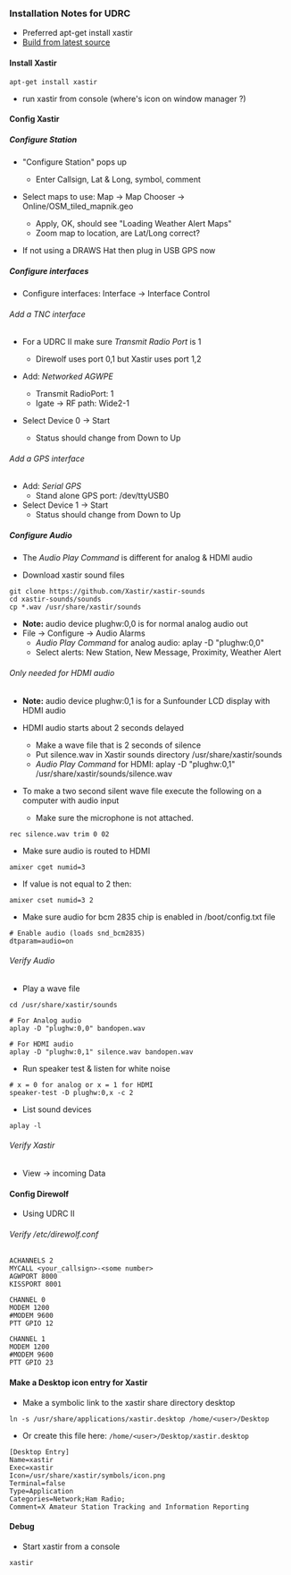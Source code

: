 ### Installation Notes for UDRC
* Preferred apt-get install xastir
* [Build from latest source](http://xastir.org/index.php/HowTo:Raspbian_Jessie)

#### Install Xastir

```
apt-get install xastir
```
* run xastir from console (where's icon on window manager ?)

#### Config Xastir
##### Configure Station
* "Configure Station" pops up
  * Enter Callsign, Lat & Long, symbol, comment

* Select maps to use: Map -> Map Chooser -> Online/OSM_tiled_mapnik.geo
  * Apply, OK, should see "Loading Weather Alert Maps"
  * Zoom map to location, are Lat/Long correct?
* If not using a DRAWS Hat then plug in USB GPS now

##### Configure interfaces
  * Configure interfaces: Interface -> Interface Control

###### Add a TNC interface
* For a UDRC II make sure _Transmit Radio Port_ is 1
  * Direwolf uses port 0,1 but Xastir uses port 1,2

* Add: _Networked AGWPE_
  * Transmit RadioPort: 1
  * Igate -> RF path: Wide2-1
* Select Device 0 -> Start
  * Status should change from Down to Up

###### Add a GPS interface

* Add: _Serial GPS_
  * Stand alone GPS port: /dev/ttyUSB0
* Select Device 1 -> Start
  * Status should change from Down to Up

##### Configure Audio
* The _Audio Play Command_ is different for analog & HDMI audio

* Download xastir sound files
```
git clone https://github.com/Xastir/xastir-sounds
cd xastir-sounds/sounds
cp *.wav /usr/share/xastir/sounds
```
* **Note:** audio device plughw:0,0 is for normal analog audio out
* File -> Configure -> Audio Alarms
  * _Audio Play Command_ for analog audio: aplay -D "plughw:0,0"
  * Select alerts: New Station, New Message, Proximity, Weather Alert

###### Only needed for HDMI audio

* **Note:** audio device plughw:0,1 is for a Sunfounder LCD display with HDMI audio

* HDMI audio starts about 2 seconds delayed
  * Make a wave file that is 2 seconds of silence
  * Put silence.wav in Xastir sounds directory /usr/share/xastir/sounds
  * _Audio Play Command_ for HDMI: aplay -D "plughw:0,1" /usr/share/xastir/sounds/silence.wav

* To make a two second silent wave file execute the following on a computer with audio input
  * Make sure the microphone is not attached.
```
rec silence.wav trim 0 02
```

* Make sure audio is routed to HDMI
```
amixer cget numid=3
```
* If value is not equal to 2 then:
```
amixer cset numid=3 2
```
* Make sure audio for bcm 2835 chip is enabled in /boot/config.txt file
```
# Enable audio (loads snd_bcm2835)
dtparam=audio=on
```

###### Verify Audio
* Play a wave file
```
cd /usr/share/xastir/sounds

# For Analog audio
aplay -D "plughw:0,0" bandopen.wav

# For HDMI audio
aplay -D "plughw:0,1" silence.wav bandopen.wav
```
* Run speaker test & listen for white noise
```
# x = 0 for analog or x = 1 for HDMI
speaker-test -D plughw:0,x -c 2
```
* List sound devices
```
aplay -l
```

###### Verify Xastir
* View -> incoming Data

#### Config Direwolf
* Using UDRC II

###### Verify /etc/direwolf.conf
```
ACHANNELS 2
MYCALL <your_callsign>-<some number>
AGWPORT 8000
KISSPORT 8001

CHANNEL 0
MODEM 1200
#MODEM 9600
PTT GPIO 12

CHANNEL 1
MODEM 1200
#MODEM 9600
PTT GPIO 23
```

#### Make a Desktop icon entry for Xastir
* Make a symbolic link to the xastir share directory desktop
```
ln -s /usr/share/applications/xastir.desktop /home/<user>/Desktop
```

* Or create this file here: `/home/<user>/Desktop/xastir.desktop`
```
[Desktop Entry]
Name=xastir
Exec=xastir
Icon=/usr/share/xastir/symbols/icon.png
Terminal=false
Type=Application
Categories=Network;Ham Radio;
Comment=X Amateur Station Tracking and Information Reporting
```

#### Debug

* Start xastir from a console
```
xastir
```